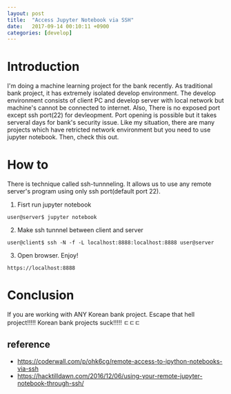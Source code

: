 ```yaml
---
layout: post
title:  "Access Jupyter Notebook via SSH"
date:   2017-09-14 00:10:11 +0900
categories: [develop]
---
```


# Introduction
I'm doing a machine learning project for the bank recently. As traditional bank project, it has extremely isolated develop environment. The develop environment consists of client PC and develop server with local network but machine's cannot be connected to internet. Also, There is no exposed port except ssh port(22) for devleopment. Port opening is possible but it takes serveral days for bank's security issue. Like my situation, there are many projects which have retricted network environment but you need to use jupyter notebook. Then, check this out. 

# How to 

There is technique called ssh-tunnneling. It allows us to use any remote server's program using only ssh port(default port 22).
1. Fisrt run jupyter notebook  
```
user@server$ jupyter notebook
```

2. Make ssh tunnnel between client and server
```
user@client$ ssh -N -f -L localhost:8888:localhost:8888 user@server
```

3. Open browser. Enjoy!
```
https://localhost:8888
```

# Conclusion
If you are working with ANY Korean bank project. Escape that hell project!!!!! Korean bank projects suck!!!!! ㄷㄷㄷ


## reference  
+ https://coderwall.com/p/ohk6cg/remote-access-to-ipython-notebooks-via-ssh
+ https://hacktilldawn.com/2016/12/06/using-your-remote-jupyter-notebook-through-ssh/
